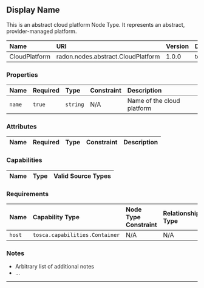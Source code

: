 ## Display Name

This is an abstract cloud platform Node Type. It represents an abstract, provider-managed platform.

| Name | URI | Version | Derived From |
|:---- |:--- |:------- |:------------ |
| CloudPlatform | radon.nodes.abstract.CloudPlatform | 1.0.0 | tosca.nodes.Root |

### Properties

| Name | Required | Type | Constraint | Description |
|:---- |:-------- |:---- |:---------- |:----------- |
| `name` | `true` | `string` | N/A | Name of the cloud platform |

### Attributes

| Name | Required | Type | Constraint | Description |
|:---- |:-------- |:---- |:---------- |:----------- |

### Capabilities

| Name | Type | Valid Source Types |
|:---- |:---- |:------------------ |

### Requirements

| Name | Capability Type | Node Type Constraint | Relationship Type | Occurrences |
|:---- |:--------------- |:-------------------- |:----------------- |:------------|
| `host` | `tosca.capabilities.Container` | N/A | N/A | N/A |

### Notes

* Arbitrary list of additional notes
* ...

---
